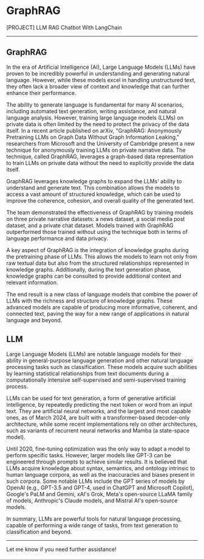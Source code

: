 # GraphRAG
[PROJECT] LLM RAG Chatbot With LangChain

---

<h2> GraphRAG </h2>

<p> In the era of Artificial Intelligence (AI), Large Language Models (LLMs) have proven to be incredibly powerful in understanding and generating natural language. However, while these models excel in handling unstructured text, they often lack a broader view of context and knowledge that can further enhance their performance.

The ability to generate language is fundamental for many AI scenarios, including automated text generation, writing assistance, and natural language analysis. However, training large language models (LLMs) on private data is often limited by the need to protect the privacy of the data itself. In a recent article published on arXiv, "GraphRAG: Anonymously Pretraining LLMs on Graph Data Without Graph Information Leaking," researchers from Microsoft and the University of Cambridge present a new technique for anonymously training LLMs on private narrative data. The technique, called GraphRAG, leverages a graph-based data representation to train LLMs on private data without the need to explicitly provide the data itself.

GraphRAG leverages knowledge graphs to expand the LLMs' ability to understand and generate text. This combination allows the models to access a vast amount of structured knowledge, which can be used to improve the coherence, cohesion, and overall quality of the generated text.

The team demonstrated the effectiveness of GraphRAG by training models on three private narrative datasets: a news dataset, a social media post dataset, and a private chat dataset. Models trained with GraphRAG outperformed those trained without using the technique both in terms of language performance and data privacy.

A key aspect of GraphRAG is the integration of knowledge graphs during the pretraining phase of LLMs. This allows the models to learn not only from raw textual data but also from the structured relationships represented in knowledge graphs. Additionally, during the text generation phase, knowledge graphs can be consulted to provide additional context and relevant information.

The end result is a new class of language models that combine the power of LLMs with the richness and structure of knowledge graphs. These advanced models are capable of producing more informative, coherent, and connected text, paving the way for a new range of applications in natural language and beyond. </p>

<h2> LLM </h2>

Large Language Models (LLMs) are notable language models for their ability in general-purpose language generation and other natural language processing tasks such as classification. These models acquire such abilities by learning statistical relationships from text documents during a computationally intensive self-supervised and semi-supervised training process.

LLMs can be used for text generation, a form of generative artificial intelligence, by repeatedly predicting the next token or word from an input text. They are artificial neural networks, and the largest and most capable ones, as of March 2024, are built with a transformer-based decoder-only architecture, while some recent implementations rely on other architectures, such as variants of recurrent neural networks and Mamba (a state-space model).

Until 2020, fine-tuning optimization was the only way to adapt a model to perform specific tasks. However, larger models like GPT-3 can be engineered through prompts to achieve similar results. It is believed that LLMs acquire knowledge about syntax, semantics, and ontology intrinsic to human language corpora, as well as the inaccuracies and biases present in such corpora. Some notable LLMs include the GPT series of models by OpenAI (e.g., GPT-3.5 and GPT-4, used in ChatGPT and Microsoft Copilot), Google's PaLM and Gemini, xAI's Grok, Meta's open-source LLaMA family of models, Anthropic's Claude models, and Mistral AI's open-source models.

In summary, LLMs are powerful tools for natural language processing, capable of performing a wide range of tasks, from text generation to classification and beyond.

--- 

Let me know if you need further assistance!
